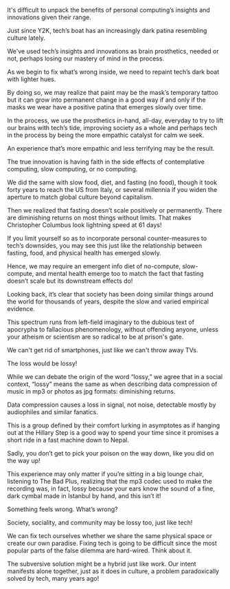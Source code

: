 It's difficult to unpack the benefits of personal computing’s insights and innovations given their range. 

Just since Y2K, tech’s boat has an increasingly dark patina resembling culture lately.

We've used tech’s insights and innovations as brain prosthetics, needed or not, perhaps losing our mastery of mind in the process. 

As we begin to fix what’s wrong inside, we need to repaint tech’s dark boat with lighter hues.

By doing so, we may realize that paint may be the mask’s temporary tattoo but it can grow into permanent change in a good way if and only if the masks we wear have a positive patina that emerges slowly over time.

In the process, we use the prosthetics in-hand, all-day, everyday to try to lift our brains with tech’s tide, improving society as a whole and perhaps tech in the process by being the more empathic catalyst for calm we seek.

An experience that’s more empathic and less terrifying may be the result.

The true innovation is having faith in the side effects of contemplative computing, slow computing, or no computing. 

We did the same with slow food, diet, and fasting (no food), though it took forty years to reach the US from Italy, or several millennia if you widen the aperture to match global culture beyond capitalism. 

Then we realized that fasting doesn’t scale positively or permanently. There are diminishing returns on most things without limits. That makes Christopher Columbus look lightning speed at 61 days!

If you limit yourself so as to incorporate personal counter-measures to tech’s downsides, you may see this just like the relationship between fasting, food, and physical health has emerged slowly. 

Hence, we may require an emergent info diet of no-compute, slow-compute, and mental health emerge too to match the fact that fasting doesn’t scale but its downstream effects do!

Looking back, it’s clear that society has been doing similar things around the world for thousands of years, despite the slow and varied empirical evidence. 

This spectrum runs from left-field imaginary to the dubious text of apocrypha to fallacious phenomenology, without offending anyone, unless your atheism or scientism are so radical to be at prison's gate.

We can't get rid of smartphones, just like we can't throw away TVs. 

The loss would be lossy! 

While we can debate the origin of the word “lossy,” we agree that in a social context, “lossy” means the same as when describing data compression of music in mp3 or photos as jpg formats: diminishing returns.

Data compression causes a loss in signal, not noise, detectable mostly by audiophiles and similar fanatics.

This is a group defined by their comfort lurking in asymptotes as if hanging out at the Hillary Step is a good way to spend your time since it promises a short ride in a fast machine down to Nepal. 

Sadly, you don’t get to pick your poison on the way down, like you did on the way up!

This experience may only matter if you’re sitting in a big lounge chair, listening to The Bad Plus, realizing that the mp3 codec used to make the recording was, in fact, lossy because your ears know the sound of a fine, dark cymbal made in Istanbul by hand, and this isn’t it!

Something feels wrong. What’s wrong? 

Society, sociality, and community may be lossy too, just like tech!

We can fix tech ourselves whether we share the same physical space or create our own paradise. Fixing tech is going to be difficult since the most popular parts of the false dilemma are hard-wired. Think about it.

The subversive solution might be a hybrid just like work. Our intent manifests alone together, just as it does in culture, a problem paradoxically solved by tech, many years ago!
